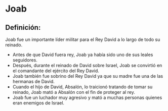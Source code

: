# Joab

## Definición: 

Joab fue un importante líder militar para el Rey David a lo largo de todo su reinado.

* Antes de que David fuera rey, Joab ya había sido uno de sus leales seguidores.
* Después, durante el reinado de David sobre Israel, Joab se convirtió en el comandante del ejército del Rey David.
* Joab también fue sobrino del Rey David ya que su madre fue una de las hermanas de David.
* Cuando el hijo de David, Absalón, lo traicionó tratando de tomar su reinado, Joab mató a Absalón con el fin de proteger al rey.
* Joab fue un luchador muy agresivo y mató a muchas personas quienes eran enemigos de Israel.

